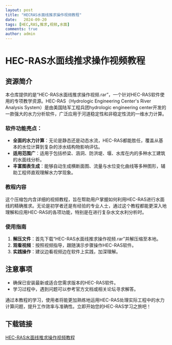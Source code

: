 ```yaml
---
layout: post
title: "HECRAS水面线推求操作视频教程"
date:   2024-09-20
tags: [HEC,RAS,推求,视频,水面]
comments: true
author: admin
---
```

# HEC-RAS水面线推求操作视频教程

## 资源简介

本仓库提供的是“HEC-RAS水面线推求操作视频.rar”，一个针对HEC-RAS软件使用的专项教学资源。HEC-RAS（Hydrologic Engineering Center's River Analysis System）是由美国陆军工程兵团hydrologic engineering center开发的一款强大的水力分析软件，广泛应用于河道稳定性和非稳定性流的一维水力计算。

### 软件功能亮点：
- **全面的水力计算**：无论是静态还是动态水流，HEC-RAS都能胜任，覆盖从基本的水位计算到复杂的涉水结构物影响评估。
- **适用范围广**：适用于包括桥梁、涵洞、防洪堤、堰、水库在内的多种水工建筑的水面线分析。
- **丰富图表生成**：能够自动生成横断面图、流量与水位变化曲线等多种图形，辅助工程师直观理解水力学现象。
  
### 教程内容
这个压缩包内含详细的视频教程，旨在帮助用户掌握如何利用HEC-RAS进行水面线的精确推求。无论是初学者还是有经验的专业人士，通过这个教程都能更深入地理解和应用HEC-RAS的各项功能，特别是在进行复杂水文水利分析时。

### 使用指南
1. **解压文件**：首先下载“HEC-RAS水面线推求操作视频.rar”并解压缩至本地。
2. **观看视频**：按照视频指导，跟随演示步骤操作HEC-RAS软件。
3. **实践操作**：建议边看视频边在软件上实践，加深理解。

## 注意事项
- 确保已安装最新或适合您需求版本的HEC-RAS软件。
- 学习过程中，遇到问题可以参考官方文档或相关论坛寻求解答。

通过本教程的学习，使用者将能更加熟练地运用HEC-RAS处理实际工程中的水力计算问题，提升工作效率与准确性。立即开始您的HEC-RAS学习之旅吧！

## 下载链接

[HEC-RAS水面线推求操作视频教程](https://pan.quark.cn/s/5b93184edbb8)
